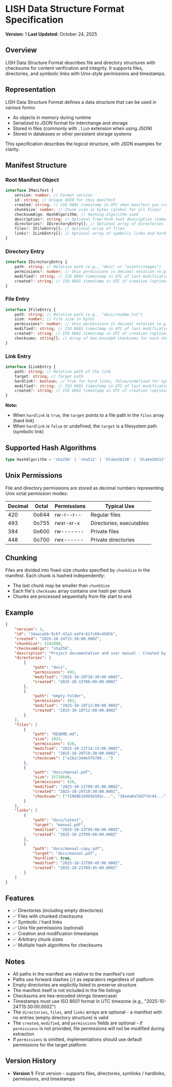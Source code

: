 # LISH Data Structure Format Specification

**Version:** 1
**Last Updated:** October 24, 2025

## Overview

LISH Data Structure Format describes file and directory structures with checksums for content verification and integrity. It supports files, directories, and symbolic links with Unix-style permissions and timestamps.

## Representation

LISH Data Structure Format defines a data structure that can be used in various forms:

- As objects in memory during runtime
- Serialized to JSON format for interchange and storage
- Stored in files (commonly with `.lish` extension when using JSON)
- Stored in databases or other persistent storage systems

This specification describes the logical structure, with JSON examples for clarity.

## Manifest Structure

### Root Manifest Object

```typescript
interface IManifest {
	version: number; // Format version
	id: string; // Unique UUID for this manifest
	created: string; // ISO 8601 timestamp in UTC when manifest was created
	chunkSize: number; // Chunk size in bytes (global for all files)
	checksumAlgo: HashAlgorithm; // Hashing algorithm used
	description?: string; // Optional free-form text description (name, author, notes, etc.)
	directories?: IDirectoryEntry[]; // Optional array of directories
	files?: IFileEntry[]; // Optional array of files
	links?: ILinkEntry[]; // Optional array of symbolic links and hard links
}
```

### Directory Entry

```typescript
interface IDirectoryEntry {
	path: string; // Relative path (e.g., "docs" or "assets/images")
	permissions?: number; // Unix permissions in decimal notation (e.g., 493 = 0o755) - optional
	modified?: string; // ISO 8601 timestamp in UTC of last modification (optional)
	created?: string; // ISO 8601 timestamp in UTC of creation (optional)
}
```

### File Entry

```typescript
interface IFileEntry {
	path: string; // Relative path (e.g., "docs/readme.txt")
	size: number; // File size in bytes
	permissions?: number; // Unix permissions in decimal notation (e.g., 420 = 0o644) - optional
	modified?: string; // ISO 8601 timestamp in UTC of last modification (optional)
	created?: string; // ISO 8601 timestamp in UTC of creation (optional)
	checksums: string[]; // Array of hex-encoded checksums for each chunk
}
```

### Link Entry

```typescript
interface ILinkEntry {
	path: string; // Relative path of the link
	target: string; // Target path
	hardlink?: boolean; // True for hard links, false/undefined for symbolic links (default: false)
	modified?: string; // ISO 8601 timestamp in UTC of last modification (optional)
	created?: string; // ISO 8601 timestamp in UTC of creation (optional)
}
```

**Note:**

- When `hardlink` is `true`, the `target` points to a file path in the `files` array (hard link)
- When `hardlink` is `false` or undefined, the `target` is a filesystem path (symbolic link)

## Supported Hash Algorithms

```typescript
type HashAlgorithm = 'sha256' | 'sha512' | 'blake2b256' | 'blake2b512' | 'blake2s256' | 'shake128' | 'shake256';
```

## Unix Permissions

File and directory permissions are stored as decimal numbers representing Unix octal permission modes:

| Decimal | Octal | Permissions | Typical Use              |
| ------- | ----- | ----------- | ------------------------ |
| 420     | 0o644 | rw-r--r--   | Regular files            |
| 493     | 0o755 | rwxr-xr-x   | Directories, executables |
| 384     | 0o600 | rw-------   | Private files            |
| 448     | 0o700 | rwx------   | Private directories      |

## Chunking

Files are divided into fixed-size chunks specified by `chunkSize` in the manifest. Each chunk is hashed independently:

- The last chunk may be smaller than `chunkSize`
- Each file's `checksums` array contains one hash per chunk
- Chunks are processed sequentially from file start to end

## Example

```json
{
	"version": 1,
	"id": "34aacabb-9c6f-42a2-aaf4-61fc89c45056",
	"created": "2025-10-24T15:30:00.000Z",
	"chunkSize": 5242880,
	"checksumAlgo": "sha256",
	"description": "Project documentation and user manual - Created by John Doe",
	"directories": [
		{
			"path": "docs",
			"permissions": 493,
			"modified": "2025-10-20T10:30:00.000Z",
			"created": "2025-10-15T08:00:00.000Z"
		},
		{
			"path": "empty-folder",
			"permissions": 493,
			"modified": "2025-10-18T12:00:00.000Z",
			"created": "2025-10-18T12:00:00.000Z"
		}
	],
	"files": [
		{
			"path": "README.md",
			"size": 1024,
			"permissions": 420,
			"modified": "2025-10-22T14:15:00.000Z",
			"created": "2025-10-20T10:30:00.000Z",
			"checksums": ["a1b2c3d4e5f6789..."]
		},
		{
			"path": "docs/manual.pdf",
			"size": 15728640,
			"permissions": 420,
			"modified": "2025-10-21T09:45:00.000Z",
			"created": "2025-10-20T10:30:00.000Z",
			"checksums": ["f2960b16993b503c...", "38a4a0a7dd7fdc94...", "3a765cf06c5e6ed9..."]
		}
	],
	"links": [
		{
			"path": "docs/latest",
			"target": "manual.pdf",
			"modified": "2025-10-23T09:00:00.000Z",
			"created": "2025-10-23T09:00:00.000Z"
		},
		{
			"path": "docs/manual-copy.pdf",
			"target": "docs/manual.pdf",
			"hardlink": true,
			"modified": "2025-10-21T09:45:00.000Z",
			"created": "2025-10-21T09:45:00.000Z"
		}
	]
}
```

## Features

- ✅ Directories (including empty directories)
- ✅ Files with chunked checksums
- ✅ Symbolic / hard links
- ✅ Unix file permissions (optional)
- ✅ Creation and modification timestamps
- ✅ Arbitrary chunk sizes
- ✅ Multiple hash algorithms for checksums

## Notes

- All paths in the manifest are relative to the manifest's root
- Paths use forward slashes (`/`) as separators regardless of platform
- Empty directories are explicitly listed to preserve structure
- The manifest itself is not included in the file listings
- Checksums are hex-encoded strings (lowercase)
- Timestamps must use ISO 8601 format in UTC timezone (e.g., "2025-10-24T15:30:00.000Z")
- The `directories`, `files`, and `links` arrays are optional - a manifest with no entries (empty directory structure) is valid
- The `created`, `modified`, and `permissions` fields are optional - if `permissions` is not provided, file permissions will not be modified during extraction
- If `permissions` is omitted, implementations should use default permissions for the target platform

## Version History

- **Version 1**: First version - supports files, directories, symlinks / hardlinks, permissions, and timestamps
